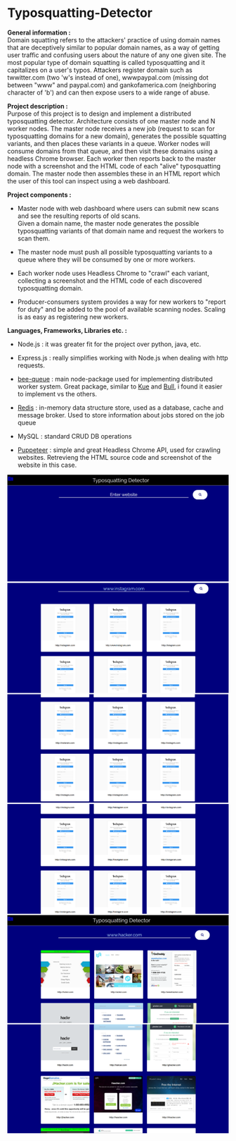 # Typosquatting-Detector

<b>General information :</b> <br>
Domain squatting refers to the attackers' practice of using domain names that are deceptively similar to popular domain names, as a way of getting user traffic and confusing users about the nature of any one given site. The most popular type of domain squatting is called typosquatting and it capitalizes on a user's typos. Attackers register domain such as twwitter.com (two 'w's instead of one), wwwpaypal.com (missing dot between "www" and paypal.com) and gankofamerica.com (neighboring character of 'b') and can then expose users to a wide range of abuse.

<b>Project description :</b> <br>
Purpose of this project is to design and implement a distributed typosquatting detector. Architecture consists of one master node and N worker nodes. The master node receives a new job (request to scan for typosquatting domains for a new domain), generates the possible squatting variants, and then places these variants in a queue. Worker nodes will consume domains from that queue, and then visit these domains using a headless Chrome browser. Each worker then reports back to the master node with a screenshot and the HTML code of each "alive" typosquatting domain. The master node then assembles these in an HTML report which the user of this tool can inspect using a web dashboard.

<b>Project components :</b> <br>
<ul>
  <li>
    <p>Master node with web dashboard where users can submit new scans and see the resulting reports of old scans.<br>
Given a domain name, the master node generates the possible typosquatting variants of that domain name and request the workers to scan them. <br>
    </p>
  </li>
  <li>
    <p>
The master node must push all possible typosquatting variants to a queue where they will be consumed by one or more workers. <br>
    </p>
  </li>
    <li>
    <p>
Each worker node uses Headless Chrome to "crawl" each variant, collecting a screenshot and the HTML code of each discovered typosquatting domain. <br>
    </p>
  </li>
  <li>
    <p>
Producer-consumers system provides a way for new workers to "report for duty" and be added to the pool of available scanning nodes.
Scaling is as easy as registering new workers.<br>
    </p>
  </li>
</ul>
<b>Languages, Frameworks, Libraries etc. :</b>
<ul>
  <li>
    <p>Node.js : it was greater fit for the project over python, java, etc.</p>
  </li>
  <li>
    <p>Express.js : really simplifies working with Node.js when dealing with http requests.</p>
  </li>
  <li>
    <p><a href='https://github.com/bee-queue/bee-queue' target='_blank'>bee-queue</a> : main node-package used for implementing distributed worker system. Great package, similar to <a href='https://github.com/Automattic/kue' target='_blank'>Kue</a> and <a href='https://github.com/OptimalBits/bull' target='_blank'>Bull</a>, i found it easier to implement vs the others.</p>
  </li>
  <li>
    <p><a href='https://redis.io/' target='_blank'>Redis</a> : in-memory data structure store, used as a database, cache and message broker. Used to store information about jobs stored on the job queue</p>
  </li>
  <li>
    <p>MySQL : standard  CRUD DB operations</p>
  </li>
  <li>
    <p><a href='https://github.com/puppeteer/puppeteer' target='_blank'>Puppeteer</a> : simple and great Headless Chrome API, used for crawling websites. Retrevieng the HTML source code and screenshot of the website in this case.</p>
  </li>
  </ul>
  <img src="demopics/ss1.PNG"></img>
  <img src="demopics/ss2.PNG"></img>
  <img src="demopics/ss3.PNG"></img>
  <img src="demopics/ss4.PNG"></img>
  <img src="demopics/ss5.PNG"></img>
  <img src="demopics/ss6.PNG"></img>



